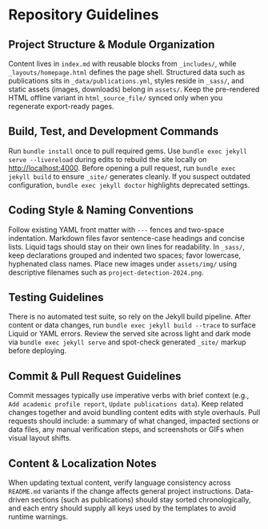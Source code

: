 # Repository Guidelines

## Project Structure & Module Organization
Content lives in `index.md` with reusable blocks from `_includes/`, while `_layouts/homepage.html` defines the page shell. Structured data such as publications sits in `_data/publications.yml`, styles reside in `_sass/`, and static assets (images, downloads) belong in `assets/`. Keep the pre-rendered HTML offline variant in `html_source_file/` synced only when you regenerate export-ready pages.

## Build, Test, and Development Commands
Run `bundle install` once to pull required gems. Use `bundle exec jekyll serve --livereload` during edits to rebuild the site locally on <http://localhost:4000>. Before opening a pull request, run `bundle exec jekyll build` to ensure `_site/` generates cleanly. If you suspect outdated configuration, `bundle exec jekyll doctor` highlights deprecated settings.

## Coding Style & Naming Conventions
Follow existing YAML front matter with `---` fences and two-space indentation. Markdown files favor sentence-case headings and concise lists. Liquid tags should stay on their own lines for readability. In `_sass/`, keep declarations grouped and indented two spaces; favor lowercase, hyphenated class names. Place new images under `assets/img/` using descriptive filenames such as `project-detection-2024.png`.

## Testing Guidelines
There is no automated test suite, so rely on the Jekyll build pipeline. After content or data changes, run `bundle exec jekyll build --trace` to surface Liquid or YAML errors. Review the served site across light and dark mode via `bundle exec jekyll serve` and spot-check generated `_site/` markup before deploying.

## Commit & Pull Request Guidelines
Commit messages typically use imperative verbs with brief context (e.g., `Add academic profile report`, `Update publications data`). Keep related changes together and avoid bundling content edits with style overhauls. Pull requests should include: a summary of what changed, impacted sections or data files, any manual verification steps, and screenshots or GIFs when visual layout shifts.

## Content & Localization Notes
When updating textual content, verify language consistency across `README.md` variants if the change affects general project instructions. Data-driven sections (such as publications) should stay sorted chronologically, and each entry should supply all keys used by the templates to avoid runtime warnings.
